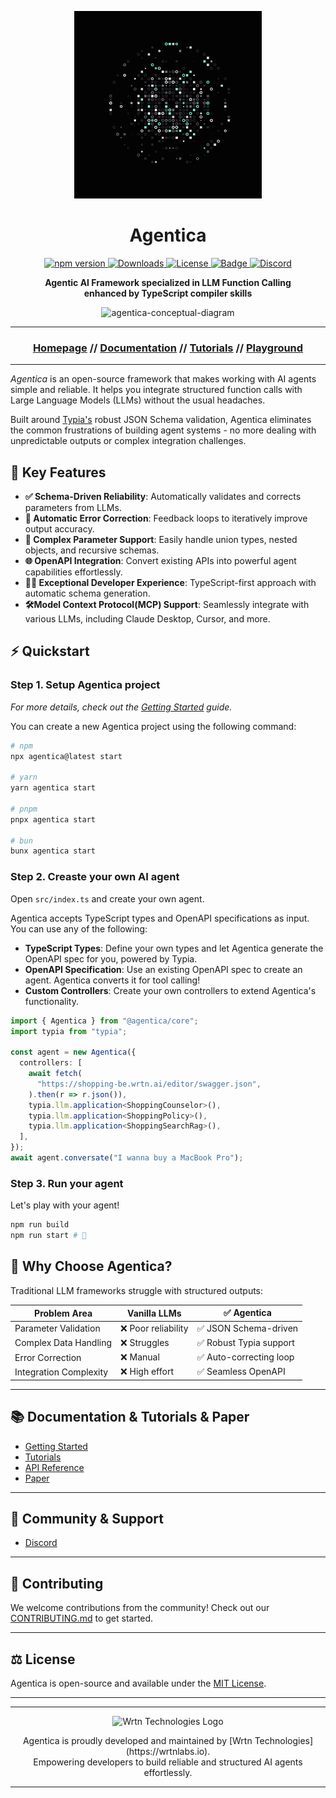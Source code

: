 <p align="center" >
    <img src="./docs/AgenticaFN.png" width="300" height="300" alt="Agentica Logo" />
</p>
<h1 align="center">Agentica</h1>
<p align="center">
<a href="https://www.npmjs.com/package/@agentica/core">
  <img src="https://img.shields.io/npm/v/@agentica/core?style=for-the-badge" alt="npm version">
</a>
<a href="https://www.npmjs.com/package/@agentica/core">
  <img src="https://img.shields.io/npm/dm/@agentica/core?style=for-the-badge" alt="Downloads">
</a>
<a href="https://opensource.org/licenses/MIT">
  <img src="https://img.shields.io/badge/License-MIT-yellow.svg?style=for-the-badge" alt="License">
</a>
<a href="https://github.com/samchon/typia">
    <img src="https://img.shields.io/badge/poweredby-Typia-blue?style=for-the-badge" alt="Badge">
</a>
<a href="https://discord.gg/aMhRmzkqCx">
  <img src="https://dcbadge.limes.pink/api/server/https://discord.gg/aMhRmzkqCx" alt="Discord">
</a>
</p>

<p align="center">
    <strong>Agentic AI Framework specialized in LLM Function Calling</strong>
    <br>
    <strong>enhanced by TypeScript compiler skills</strong>
</p>

<p align="center">
    <img src="https://github.com/user-attachments/assets/d7ebbd1f-04d3-4b0d-9e2a-234e29dd6c57" alt="agentica-conceptual-diagram">
</p>

---

<h3 align="center">

[Homepage](https://wrtnlabs.io/agentica) // [Documentation](https://wrtnlabs.io/agentica/docs) // [Tutorials](https://youtube.com) // [Playground](https://wrtnlabs.io/agentica/playground)

</h3>

---

_Agentica_ is an open-source framework that makes working with AI agents simple and reliable. It helps you integrate structured function calls with Large Language Models (LLMs) without the usual headaches.

Built around [Typia's](https://typia.io/) robust JSON Schema validation, Agentica eliminates the common frustrations of building agent systems - no more dealing with unpredictable outputs or complex integration challenges.

## 🚀 Key Features

- **✅ Schema-Driven Reliability**: Automatically validates and corrects parameters from LLMs.
- **🔄 Automatic Error Correction**: Feedback loops to iteratively improve output accuracy.
- **📐 Complex Parameter Support**: Easily handle union types, nested objects, and recursive schemas.
- **🌐 OpenAPI Integration**: Convert existing APIs into powerful agent capabilities effortlessly.
- **👨‍💻 Exceptional Developer Experience**: TypeScript-first approach with automatic schema generation.
- **🛠️Model Context Protocol(MCP) Support**: Seamlessly integrate with various LLMs, including Claude Desktop, Cursor, and more.

## ⚡ Quickstart

### Step 1. Setup Agentica project

_For more details, check out the [Getting Started](https://wrtnlabs.io/agentica/docs/setup/) guide._

You can create a new Agentica project using the following command:

```sh
# npm
npx agentica@latest start

# yarn
yarn agentica start

# pnpm
pnpx agentica start

# bun
bunx agentica start
```

### Step 2. Creaste your own AI agent

Open `src/index.ts` and create your own agent.

Agentica accepts TypeScript types and OpenAPI specifications as input. You can use any of the following:

- **TypeScript Types**: Define your own types and let Agentica generate the OpenAPI spec for you, powered by Typia.
- **OpenAPI Specification**: Use an existing OpenAPI spec to create an agent. Agentica converts it for tool calling!
- **Custom Controllers**: Create your own controllers to extend Agentica's functionality.

<!-- eslint-skip -->

```typescript
import { Agentica } from "@agentica/core";
import typia from "typia";

const agent = new Agentica({
  controllers: [
    await fetch(
      "https://shopping-be.wrtn.ai/editor/swagger.json",
    ).then(r => r.json()),
    typia.llm.application<ShoppingCounselor>(),
    typia.llm.application<ShoppingPolicy>(),
    typia.llm.application<ShoppingSearchRag>(),
  ],
});
await agent.conversate("I wanna buy a MacBook Pro");
```

### Step 3. Run your agent

Let's play with your agent!

```sh
npm run build
npm run start # 🎉
```

## 🌟 Why Choose Agentica?

Traditional LLM frameworks struggle with structured outputs:

| Problem Area           | Vanilla LLMs        | ✅ Agentica             |
| ---------------------- | ------------------- | ----------------------- |
| Parameter Validation   | ❌ Poor reliability | ✅ JSON Schema-driven   |
| Complex Data Handling  | ❌ Struggles        | ✅ Robust Typia support |
| Error Correction       | ❌ Manual           | ✅ Auto-correcting loop |
| Integration Complexity | ❌ High effort      | ✅ Seamless OpenAPI     |

---

## 📚 Documentation & Tutorials & Paper

- [Getting Started](https://wrtnlabs.io/agentica/docs/getting-started)
- [Tutorials](https://wrtnlabs.io/agentica/tutorial/)
- [API Reference](https://wrtnlabs.io/agentica/docs/api)
- [Paper](https://wrtnlabs.io/agentica/docs/paper)

---

## 💬 Community & Support

- [Discord](https://discord.gg/aMhRmzkqCx)

---

## 👐 Contributing

We welcome contributions from the community! Check out our [CONTRIBUTING.md](./CONTRIBUTING.md) to get started.

---

## ⚖️ License

Agentica is open-source and available under the [MIT License](https://github.com/wrtnlabs/agentica/blob/main/LICENSE).

---

---

<p align="center">
  <img src="https://github.com/user-attachments/assets/2a143ef8-6a9d-4258-96ce-fb3a59137a5b" alt="Wrtn Technologies Logo"/>
</p>

<div align="center">
Agentica is proudly developed and maintained by [Wrtn Technologies](https://wrtnlabs.io).<br>
Empowering developers to build reliable and structured AI agents effortlessly.
</div>

---

